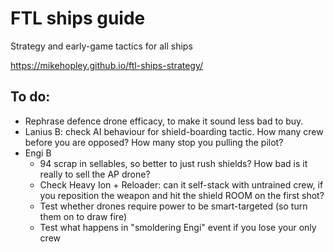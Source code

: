 # FTL ships guide
Strategy and early-game tactics for all ships

https://mikehopley.github.io/ftl-ships-strategy/

## To do:

* Rephrase defence drone efficacy, to make it sound less bad to buy.
* Lanius B: check AI behaviour for shield-boarding tactic. How many crew before you are opposed? How many stop you pulling the pilot?
* Engi B
  - 94 scrap in sellables, so better to just rush shields? How bad is it really to sell the AP drone?
  - Check Heavy Ion + Reloader: can it self-stack with untrained crew, if you reposition the weapon and hit the shield ROOM on the first shot?
  - Test whether drones require power to be smart-targeted (so turn them on to draw fire)
  - Test what happens in "smoldering Engi" event if you lose your only crew
